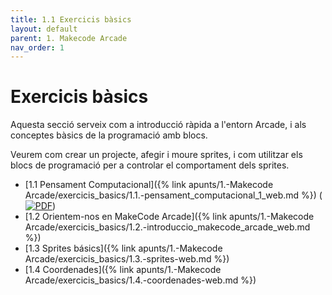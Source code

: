 ```yaml
---
title: 1.1 Exercicis bàsics
layout: default 
parent: 1. Makecode Arcade
nav_order: 1
---
```


# Exercicis bàsics

Aquesta secció serveix com a introducció ràpida a l'entorn Arcade, i als conceptes bàsics de la programació amb blocs.

Veurem com crear un projecte, afegir i moure sprites, i com utilitzar els blocs de programació per a controlar el comportament dels sprites.

- [1.1 Pensament Computacional]({% link apunts/1.-Makecode Arcade/exercicis_basics/1.1.-pensament_computacional_1_web.md %}) ([![PDF](https://img.shields.io/badge/-PDF-blue)](1.1.-pensament_computacional_1.pdf))
- [1.2 Orientem-nos en MakeCode Arcade]({% link apunts/1.-Makecode Arcade/exercicis_basics/1.2.-introduccio_makecode_arcade_web.md %})
- [1.3 Sprites básics]({% link apunts/1.-Makecode Arcade/exercicis_basics/1.3.-sprites-web.md %})
- [1.4 Coordenades]({% link apunts/1.-Makecode Arcade/exercicis_basics/1.4.-coordenades-web.md %})
